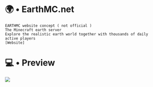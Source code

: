 # 🌍 • EarthMC.net 
    EARTHMC website concept ( not official )
    The Minecraft earth server
    Explore the realistic earth world together with thousands of daily active players️
    [Website]
    
# 💻 • Preview
<a href="https://krzysztof-pilarski.github.io/EarthMC-website/" target="_blank"><img src="https://img.shields.io/badge/-Show Demo Site-%230077B5?style=for-the-badge&logo=html5&logoColor=white"></a> 
